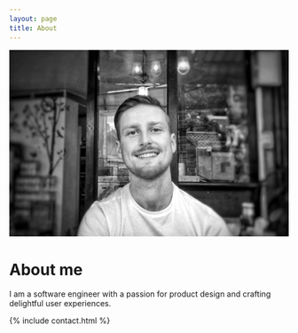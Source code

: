 ```yaml
---
layout: page
title: About
---
```


![me](../assets/images/profile.jpeg)

# About me

I am a software engineer with a passion for product design and crafting delightful user experiences.

{% include contact.html %}